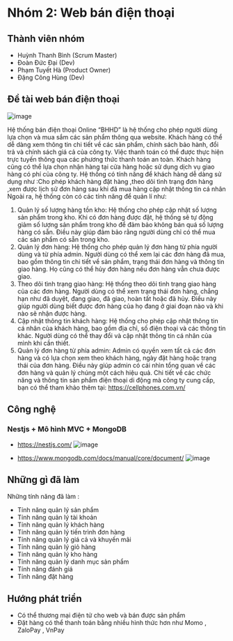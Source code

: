 # Nhóm 2: Web bán điện thoại

## Thành viên nhóm

* Huỳnh Thanh Bình (Scrum Master)
* Đoàn Đức Đại (Dev)
* Phạm Tuyết Hà (Product Owner)
* Đặng Công Hùng (Dev)

## Đề tài web bán điện thoại 
![image](https://github.com/Anhbinhcasau/Nhom2_Webbandienthoai_T4_Ca3/assets/109029860/06ae5a87-d249-4dcc-8d1e-b25ce9fb70e6)

Hệ thống bán điện thoại Online “BHHD” là hệ thống cho phép người dùng lựa chọn và mua sắm các sản phẩm thông qua website.
Khách hàng có thể dễ dàng xem thông tin chi tiết về các sản phẩm, chính sách bảo hành, đổi trả và chính sách giá cả của công ty. Việc thanh toán có thể được thực hiện trực tuyến thông qua các phương thức thanh toán an toàn. Khách hàng cũng có thể lựa chọn nhận hàng tại cửa hàng hoặc sử dụng dịch vụ giao hàng có phí của công ty.
Hệ thống có tính năng để khách hàng dễ dàng sử dụng như :Cho phép khách hàng đặt hàng ,theo dõi tình trạng đơn hàng ,xem được lịch sử đơn hàng sau khi đã mua hàng cập nhật thông tin cá nhân
Ngoài ra, hệ thống còn có các tính năng để quản lí như:
1.	Quản lý số lượng hàng tồn kho: Hệ thống cho phép cập nhật số lượng sản phẩm trong kho. Khi có đơn hàng được đặt, hệ thống sẽ tự động giảm số lượng sản phẩm trong kho để đảm bảo không bán quá số lượng hàng có sẵn. Điều này giúp đảm bảo rằng người dùng chỉ có thể mua các sản phẩm có sẵn trong kho.
2.	Quản lý đơn hàng: Hệ thống cho phép quản lý đơn hàng từ phía người dùng và từ phía admin. Người dùng có thể xem lại các đơn hàng đã mua, bao gồm thông tin chi tiết về sản phẩm, trạng thái đơn hàng và thông tin giao hàng. Họ cũng có thể hủy đơn hàng nếu đơn hàng vẫn chưa được giao.
3.	Theo dõi tình trạng giao hàng: Hệ thống theo dõi tình trạng giao hàng của các đơn hàng. Người dùng có thể xem trạng thái đơn hàng, chẳng hạn như đã duyệt, đang giao, đã giao, hoàn tất hoặc đã hủy. Điều này giúp người dùng biết được đơn hàng của họ đang ở giai đoạn nào và khi nào sẽ nhận được hàng.
4.	Cập nhật thông tin khách hàng: Hệ thống cho phép cập nhật thông tin cá nhân của khách hàng, bao gồm địa chỉ, số điện thoại và các thông tin khác. Người dùng có thể thay đổi và cập nhật thông tin cá nhân của mình khi cần thiết.
5.	Quản lý đơn hàng từ phía admin: Admin có quyền xem tất cả các đơn hàng và có lựa chọn xem theo khách hàng, ngày đặt hàng hoặc trạng thái của đơn hàng. Điều này giúp admin có cái nhìn tổng quan về các đơn hàng và quản lý chúng một cách hiệu quả.
Chi tiết về các chức năng và thông tin sản phẩm điện thoại di động mà công ty cung cấp, bạn có thể tham khảo thêm tại: https://cellphones.com.vn/

## Công nghệ 

### Nestjs + Mô hình MVC + MongoDB
* https://nestjs.com/ ![image](https://github.com/Anhbinhcasau/Nhom2_Webbandienthoai_T4_Ca3/assets/109029860/40236dbe-b4d7-48da-bce1-aa12c7149abd)

* https://www.mongodb.com/docs/manual/core/document/ ![image](https://github.com/Anhbinhcasau/Nhom2_Webbandienthoai_T4_Ca3/assets/109029860/e2f603b8-076d-4396-a41f-e929978d9829)

## Những gì đã làm 
Những tính năng đã làm : 
- Tính năng quản lý sản phẩm
- Tính năng quản lý tài khoản
- Tính năng quản lý khách hàng
- Tính năng quản lý tiến trình đơn hàng
- Tính năng quản lý giá cả và khuyến mãi
- Tính năng quản lý giỏ hàng
- Tính năng quản lý kho hàng
- Tính năng quản lý danh mục sản phẩm
- Tính năng đánh giá
- Tính năng đặt hàng


## Hướng phát triển
- Có thể thương mại điện tử cho web và bán được sản phẩm 
- Đặt hàng có thể thanh toán bằng nhiều hình thức hơn như Momo , ZaloPay , VnPay

